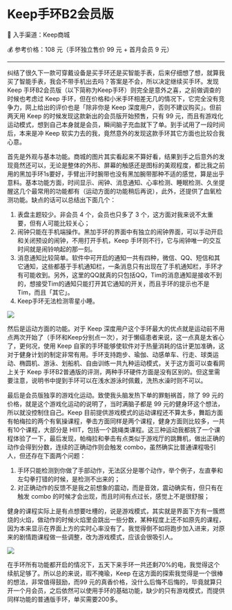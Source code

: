 # Keep手环B2会员版


:shopping_cart: 入手渠道：Keep商城

:moneybag: 参考价格：108 元（手环独立售价 99 元 + 首月会员 9 元）

----

<!--more-->

纠结了很久下一款可穿戴设备是买手环还是买智能手表，后来仔细想了想，就算我买了智能手表，我会不带手机出去吗？答案是不会，所以决定继续买手环。发现 Keep 手环B2会员版（以下简称为Keep手环）则完全是意外之喜，之前做调查的时候也考虑过 Keep 手环，但在价格和小米手环相差无几的情况下，它完全没有竞争力，网上给出的评价也是「除非你是 Keep 深度用户，否则不建议购买」。但前两天用 Keep 的时候发现这款新出的会员版开始预售，只有 99 元，而且有游戏化运动模式，想到自己本身就是会员，瞬间脑子充血就下了单。到手试用了一段时间后，本来是冲 Keep 软实力去的我，竟然意外的发现这款手环其它方面也比较合我心意。

首先是外观与基本功能。商城的图片其实看起来不算好看，结果到手之后意外的发现竟然还可以，无论是整体的外形、屏幕的触感还是图标的美观程度，都比我之前用的黑加手环1s要好，手臂出汗时腕带也没有黑加腕带那种不适的感觉，算是出乎意料。基本功能方面，时间显示、闹钟、消息通知、心率检测、睡眠检测、久坐提醒这几个最常用的功能都有（运动方面的功能稍后再说），此外，还提供了血氧检测功能。缺点的话可以总结出下面几个：

1. 表盘主题较少。非会员 4 个，会员也只多了 3 个，这方面对我来说不太重要，但有人可能比较关心；
2. 闹钟只能在手机端操作。黑加手环的界面中有独立的闹钟界面，可以手动开启和关闭预设的闹钟，不用打开手机，Keep 手环则不行，它与闹钟唯一的交互时间就是闹铃响起的那一刻。
3. 消息通知比较简单。软件中可开启的通知一共有四种，微信、QQ、短信和其它通知，这些都基于手机通知栏，一条消息只有出现在了手机通知栏，手环才有可能收到。另外，这里的QQ就真的只包括QQ，Tim的消息通知是接收不到的，想接受Tim的通知只能打开其它通知的开关，而且手环的提示也不是Tim，而且「其它」。
4. Keep手环无法检测零星小睡。

![](https://picped-1301226557.cos.ap-beijing.myqcloud.com/SH_20210426_手环.png)

然后是运动方面的功能。对于 Keep 深度用户这个手环最大的优点就是运动前不用点两次开始了（手环和Keep分别点一次），对于懒癌患者来说，这一点真是太省心了，更何况，使用 Keep 自家的手环能够使软件对于热量消耗的估计更加准确，这对于健身计划的制定非常有用。手环支持跑步、瑜伽、动感单车、行走、球类运动、椭圆机、游泳、划船机、自由训练一共九种运动模式，关于这方面可以查看网上关于 Keep 手环B2普通版的评测，两种手环硬件方面是没有区别的。但这里需要注意，说明书中提到手环可以在浅水游泳时佩戴，洗热水澡时则不可以。

最后是会员版独享的游戏化运动。致使我头脑发热下单的罪魁祸首，除了 99 元的价格，就是这个游戏化运动的说明了，当时满脑子都是 99 元的健身环这个想法，所以就没控制住自己。Keep 目前提供游戏模式的运动课程还不算太多，舞蹈方面有帕梅拉的两个有氧操课程，拳击方面同样是两个课程，健身方面则比较多，一共有10个课程，大部分是 HIIT，包括一个跳绳类课程。这三种运动我都挑了一个课程体验了一下，最后发现，帕梅拉和拳击有点类似于游戏厅的跳舞机，做出正确的动作会得到分数，连续的正确动作则会触发 combo，虽然确实比普通课程吸引人，但还存在下面两个问题：

1. 手环只能检测到你做了手部动作，无法区分是哪个动作，举个例子，左直拳和左勾拳打错的时候，是检测不出来的；
2. 对正确动作的反馈不是我之前想象的震动，而是音效，震动确实有，但只有在触发 combo 的时候才会出现，而且时间有点过长，感觉上不是很舒服；

健身的课程实际上是有点想要吐槽的，说是游戏模式，其实就是界面下方有一簇燃烧的火焰，做动作的时候火焰里会跳出一些分数，某种程度上还不如原先的课程，因为本来显示在界面上方的实时心率没有了。我觉得倒不如将跑步加入进来，对原来的剧情跑课程做一些调整，改为游戏模式，应该会很吸引人。

![](https://picped-1301226557.cos.ap-beijing.myqcloud.com/SH_20210426_运动游戏模式课程.png)

在手环所有功能都开启的情况下，五天下来手环一共还剩70%的电，我觉得这个续航足够了。所以总的来说，瑕不掩瑜，Keep 在这方面的探索我觉得是一个很棒的想法，非常值得鼓励，而99 元的真香价格，没什么后悔不后悔的，毕竟就算只开一个月会员，之后依然可以使用手环的基础功能，缺少的只有游戏模式，而提供同样功能的普通版手环，单买需要200多。




